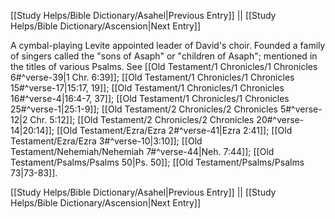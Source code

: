 [[Study Helps/Bible Dictionary/Asahel|Previous Entry]]  ||  [[Study Helps/Bible Dictionary/Ascension|Next Entry]]

 A cymbal-playing Levite appointed leader of David's choir. Founded a family of singers called the "sons of Asaph" or "children of Asaph"; mentioned in the titles of various Psalms. See [[Old Testament/1 Chronicles/1 Chronicles 6#^verse-39|1 Chr. 6:39]]; [[Old Testament/1 Chronicles/1 Chronicles 15#^verse-17|15:17, 19]]; [[Old Testament/1 Chronicles/1 Chronicles 16#^verse-4|16:4-7, 37]]; [[Old Testament/1 Chronicles/1 Chronicles 25#^verse-1|25:1-9]]; [[Old Testament/2 Chronicles/2 Chronicles 5#^verse-12|2 Chr. 5:12]]; [[Old Testament/2 Chronicles/2 Chronicles 20#^verse-14|20:14]]; [[Old Testament/Ezra/Ezra 2#^verse-41|Ezra 2:41]]; [[Old Testament/Ezra/Ezra 3#^verse-10|3:10]]; [[Old Testament/Nehemiah/Nehemiah 7#^verse-44|Neh. 7:44]]; [[Old Testament/Psalms/Psalms 50|Ps. 50]]; [[Old Testament/Psalms/Psalms 73|73-83]].

[[Study Helps/Bible Dictionary/Asahel|Previous Entry]]  ||  [[Study Helps/Bible Dictionary/Ascension|Next Entry]]